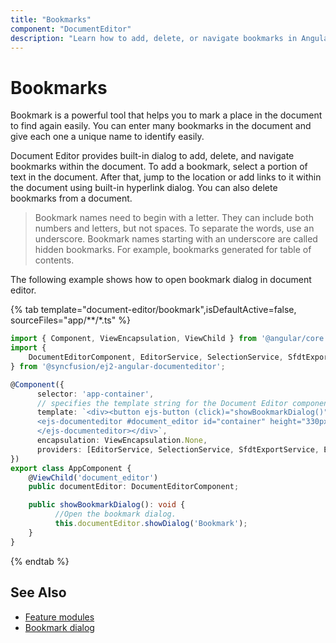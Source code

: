 ```yaml
---
title: "Bookmarks"
component: "DocumentEditor"
description: "Learn how to add, delete, or navigate bookmarks in Angular document editor."
---
```


# Bookmarks

Bookmark is a powerful tool that helps you to mark a place in the document to find again easily. You can enter many bookmarks in the document and give each one a unique name to identify easily.

Document Editor provides built-in dialog to add, delete, and navigate bookmarks within the document. To add a bookmark, select a portion of text in the document. After that, jump to the location or add links to it within the document using built-in hyperlink dialog. You can also delete bookmarks from a document.

>Bookmark names need to begin with a letter. They can include both numbers and letters, but not spaces. To separate the words, use an underscore.
>Bookmark names starting with an underscore are called hidden bookmarks. For example, bookmarks generated for table of contents.

The following example shows how to open bookmark dialog in document editor.

{% tab template="document-editor/bookmark",isDefaultActive=false, sourceFiles="app/**/*.ts" %}

```typescript
import { Component, ViewEncapsulation, ViewChild } from '@angular/core';
import {
    DocumentEditorComponent, EditorService, SelectionService, SfdtExportService, EditorHistoryService, BookmarkDialogService
} from '@syncfusion/ej2-angular-documenteditor';

@Component({
      selector: 'app-container',
      // specifies the template string for the Document Editor component
      template: `<div><button ejs-button (click)="showBookmarkDialog()" >Dialog</button>
      <ejs-documenteditor #document_editor id="container" height="330px" style="display:block" [isReadOnly]=false [enableEditor]=true [enableEditorHistory]=true [enableBookmarkDialog]=true>
      </ejs-documenteditor></div>`,
      encapsulation: ViewEncapsulation.None,
      providers: [EditorService, SelectionService, SfdtExportService, EditorHistoryService, BookmarkDialogService]
})
export class AppComponent {
    @ViewChild('document_editor')
    public documentEditor: DocumentEditorComponent;

    public showBookmarkDialog(): void {
          //Open the bookmark dialog.
          this.documentEditor.showDialog('Bookmark');
    }
}
```

{% endtab %}

## See Also

* [Feature modules](../document-editor/feature-module/)
* [Bookmark dialog](../document-editor/dialog#bookmark-dialog)
